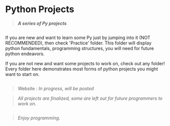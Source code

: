 # Python Projects

>***A series of Py projects***

<pre></pre>

If you are new and want to learn some Py just by jumping into it (NOT RECOMMENDED), then check 'Practice' folder. This folder will display python fundamentals, programming structures, you will need for future python endeavors.

If you are not new and want some projects to work on, check out any folder! Every folder here demonstrates most forms of python projects you might want to start on.

<pre></pre>

> Website : *In progress, will be posted*

> *All projects are finalized, some are left out for future programmers to work on.*

<pre></pre>

>*Enjoy programming.* 
